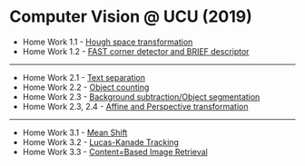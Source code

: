 # Computer Vision @ UCU (2019) 

- Home Work 1.1 - [Hough space transformation](https://github.com/Progern/computer-vision-hw/blob/master/cv-1-1/cv-hw-1-1.ipynb)
- Home Work 1.2 - [FAST corner detector and BRIEF descriptor](https://github.com/Progern/computer-vision-hw/blob/master/cv-1-2/cv-hw-1-2.ipynb)

-----

- Home Work 2.1 - [Text separation](https://github.com/Progern/computer-vision-hw/blob/master/cv-2-0/cv-hw-2-0-text-separation.ipynb)
- Home Work 2.2 - [Object counting](https://github.com/Progern/computer-vision-hw/blob/master/cv-2-0/cv-hw-2-1-object-count.ipynb)
- Home Work 2.3 - [Background subtraction/Object segmentation](https://github.com/Progern/computer-vision-hw/blob/master/cv-2-0/cv-hw-2-2-object-separation.ipynb)
- Home Work 2.3, 2.4 - [Affine and Perspective transformation](https://github.com/Progern/computer-vision-hw/blob/master/cv-2-0/cv-hw-2-3-affine-perspective.ipynb)

-----

- Home Work 3.1 - [Mean Shift]()
- Home Work 3.2 - [Lucas-Kanade Tracking]()
- Home Work 3.3 - [Content=Based Image Retrieval](https://github.com/Progern/computer-vision-hw/blob/master/cv-3-0/cv-3-3-content-based.ipynb)
